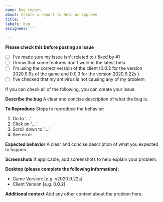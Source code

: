 ```yaml
---
name: Bug report
about: Create a report to help us improve
title: ''
labels: bug
assignees: ''

---
```


**Please check this before posting an issue**

- [ ] I've made sure my issue isn't related to / fixed by #1
- [ ] I know that some features don't work in the latest beta
- [ ] I'm using the correct version of the client (0.0.2 for the version 2020.9.9s of the game and 0.0.3 for the version 2020.9.22s )
- [ ] I've checked that my antivirus is not causing any of my problem

If you can check all of the following, you can create your issue

**Describe the bug**
A clear and concise description of what the bug is.

**To Reproduce**
Steps to reproduce the behavior:
1. Go to '...'
2. Click on '....'
3. Scroll down to '....'
4. See error

**Expected behavior**
A clear and concise description of what you expected to happen.

**Screenshots**
If applicable, add screenshots to help explain your problem.

**Desktop (please complete the following information):**
 - Game Version: [e.g. v2020.9.22s]
 - Client Version [e.g. 0.0.2]

**Additional context**
Add any other context about the problem here.
